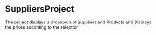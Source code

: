 # SuppliersProject
The project displays a dropdown of Suppliers and Products and Displays the prices according to the selection
